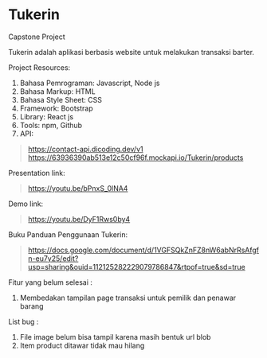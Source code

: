 # Tukerin
Capstone Project

Tukerin adalah aplikasi berbasis website untuk melakukan transaksi barter.

Project Resources:
1. Bahasa Pemrograman: Javascript, Node js
2. Bahasa Markup: HTML
3. Bahasa Style Sheet: CSS
4. Framework: Bootstrap
5. Library: React js
6. Tools: npm, Github
7. API: 
>https://contact-api.dicoding.dev/v1
</br>https://63936390ab513e12c50cf96f.mockapi.io/Tukerin/products

Presentation link:
>https://youtu.be/bPnxS_0lNA4

Demo link:
>https://youtu.be/DyF1Rws0by4

Buku Panduan Penggunaan Tukerin:
>https://docs.google.com/document/d/1VGFSQkZnFZ8nW6abNrRsAfgfn-eu7y25/edit?usp=sharing&ouid=112125282229079786847&rtpof=true&sd=true

Fitur yang belum selesai :
1. Membedakan tampilan page transaksi untuk pemilik dan penawar barang

List bug :
1. File image belum bisa tampil karena masih bentuk url blob
2. Item product ditawar tidak mau hilang
